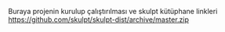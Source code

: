 Buraya projenin kurulup çalıştırılması ve skulpt kütüphane linkleri
https://github.com/skulpt/skulpt-dist/archive/master.zip
